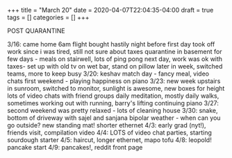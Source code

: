 +++
title = "March 20"
date = 2020-04-07T22:04:35-04:00
draft = true
tags = []
categories = []
+++

POST QUARANTINE

3/16: came home 6am flight bought hastily night before
first day took off work since i was tired, still not sure about taxes
quarantine in basement for few days - meals on stairwell, lots of ping pong
next day, work was ok with taxes- set up with old tv on wet bar, stand on pillow
later in week, switched teams, more to keep busy
3/20: keshav match day - fancy meal, video chats
first weekend - playing happiness on piano
3/23: new week upstairs in sunroom, switched to monitor, sunlight is awesome, new boxes for height
lots of video chats with friend groups
daily meditation, mostly daily walks, sometimes working out with running, barry's lifting
continuing piano
3/27: second weekend was pretty relaxed - lots of cleaning house
3/30: snake, bottom of driveway with sajel and sanjana
bipolar weather - when can you go outside?
new standing mat!
shorter ethernet
4/3: early grad (nyt!), friends visit, compilation video
4/4: LOTS of video chat parties, starting sourdough starter
4/5: haircut, longer ethernet, mapo tofu
4/8: leopold! pancake start
4/9: pancakes!, reddit front page
